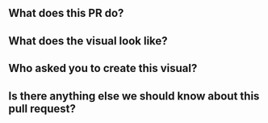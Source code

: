 ## What does this PR do?

## What does the visual look like?

## Who asked you to create this visual?

## Is there anything else we should know about this pull request?
